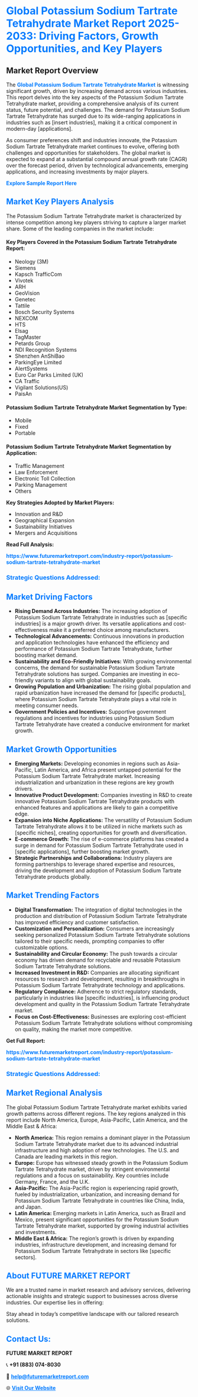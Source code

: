 <h1 style="color: #007BFF;">Global Potassium Sodium Tartrate Tetrahydrate Market Report 2025-2033: Driving Factors, Growth Opportunities, and Key Players</h1>

<section id="overview">
<h2>Market Report Overview</h2>
<p>The <a href="https://www.futuremarketreport.com/industry-report/potassium-sodium-tartrate-tetrahydrate-market" style="color: #007BFF; text-decoration: none;"><strong>Global Potassium Sodium Tartrate Tetrahydrate Market</strong></a> is witnessing significant growth, driven by increasing demand across various industries. This report delves into the key aspects of the Potassium Sodium Tartrate Tetrahydrate market, providing a comprehensive analysis of its current status, future potential, and challenges. The demand for Potassium Sodium Tartrate Tetrahydrate has surged due to its wide-ranging applications in industries such as [insert industries], making it a critical component in modern-day [applications].</p>
<p>As consumer preferences shift and industries innovate, the Potassium Sodium Tartrate Tetrahydrate market continues to evolve, offering both challenges and opportunities for stakeholders. The global market is expected to expand at a substantial compound annual growth rate (CAGR) over the forecast period, driven by technological advancements, emerging applications, and increasing investments by major players.</p>
</section>

<section id="overview">
<p><a href="https://www.futuremarketreport.com/request-sample/reportId=32310" style="color: #007BFF; text-decoration: none;"><strong>Explore Sample Report Here</strong></a></p>
</section>

<section id="key-players">
<h2 style="color: #007BFF;">Market Key Players Analysis</h2>
<p>The Potassium Sodium Tartrate Tetrahydrate market is characterized by intense competition among key players striving to capture a larger market share. Some of the leading companies in the market include:</p>
<h4>Key Players Covered in the Potassium Sodium Tartrate Tetrahydrate Report:</h4>
<ul><li>Neology (3M)</li><li>Siemens</li><li>Kapsch TrafficCom</li><li>Vivotek</li><li>ARH</li><li>GeoVision</li><li>Genetec</li><li>Tattile</li><li>Bosch Security Systems</li><li>NEXCOM</li><li>HTS</li><li>Elsag</li><li>TagMaster</li><li>Petards Group</li><li>NDI Recognition Systems</li><li>Shenzhen AnShiBao</li><li>ParkingEye Limited</li><li>AlertSystems</li><li>Euro Car Parks Limited (UK)</li><li>CA Traffic</li><li>Vigilant Solutions(US)</li><li>PaisAn</li></ul>
<h4>Potassium Sodium Tartrate Tetrahydrate Market Segmentation by Type:</h4>
<ul><li>Mobile</li><li>Fixed</li><li>Portable</li></ul>

<h4>Potassium Sodium Tartrate Tetrahydrate Market Segmentation by Application:</h4>
<ul><li>Traffic Management</li><li>Law Enforcement</li><li>Electronic Toll Collection</li><li>Parking Management</li><li>Others</li></ul>
<p><strong>Key Strategies Adopted by Market Players:</strong></p>
<ul>
<li>Innovation and R&D</li>
<li>Geographical Expansion</li>
<li>Sustainability Initiatives</li>
<li>Mergers and Acquisitions</li>
</ul>
</section>

<section>
<p><strong>Read Full Analysis: </strong></p><a href="https://www.futuremarketreport.com/industry-report/potassium-sodium-tartrate-tetrahydrate-market" style="color: #007BFF; text-decoration: none;"><strong>https://www.futuremarketreport.com/industry-report/potassium-sodium-tartrate-tetrahydrate-market</strong></a>
<h3 style="color: #007BFF;">Strategic Questions Addressed:</h3>
</section>

<section id="driving-factors">
<h2 style="color: #007BFF;">Market Driving Factors</h2>
<ul>
<li><strong>Rising Demand Across Industries:</strong> The increasing adoption of Potassium Sodium Tartrate Tetrahydrate in industries such as [specific industries] is a major growth driver. Its versatile applications and cost-effectiveness make it a preferred choice among manufacturers.</li>
<li><strong>Technological Advancements:</strong> Continuous innovations in production and application technologies have enhanced the efficiency and performance of Potassium Sodium Tartrate Tetrahydrate, further boosting market demand.</li>
<li><strong>Sustainability and Eco-Friendly Initiatives:</strong> With growing environmental concerns, the demand for sustainable Potassium Sodium Tartrate Tetrahydrate solutions has surged. Companies are investing in eco-friendly variants to align with global sustainability goals.</li>
<li><strong>Growing Population and Urbanization:</strong> The rising global population and rapid urbanization have increased the demand for [specific products], where Potassium Sodium Tartrate Tetrahydrate plays a vital role in meeting consumer needs.</li>
<li><strong>Government Policies and Incentives:</strong> Supportive government regulations and incentives for industries using Potassium Sodium Tartrate Tetrahydrate have created a conducive environment for market growth.</li>
</ul>
</section>

<section id="growth-opportunities">
<h2 style="color: #007BFF;">Market Growth Opportunities</h2>
<ul>
<li><strong>Emerging Markets:</strong> Developing economies in regions such as Asia-Pacific, Latin America, and Africa present untapped potential for the Potassium Sodium Tartrate Tetrahydrate market. Increasing industrialization and urbanization in these regions are key growth drivers.</li>
<li><strong>Innovative Product Development:</strong> Companies investing in R&D to create innovative Potassium Sodium Tartrate Tetrahydrate products with enhanced features and applications are likely to gain a competitive edge.</li>
<li><strong>Expansion into Niche Applications:</strong> The versatility of Potassium Sodium Tartrate Tetrahydrate allows it to be utilized in niche markets such as [specific niches], creating opportunities for growth and diversification.</li>
<li><strong>E-commerce Growth:</strong> The rise of e-commerce platforms has created a surge in demand for Potassium Sodium Tartrate Tetrahydrate used in [specific applications], further boosting market growth.</li>
<li><strong>Strategic Partnerships and Collaborations:</strong> Industry players are forming partnerships to leverage shared expertise and resources, driving the development and adoption of Potassium Sodium Tartrate Tetrahydrate products globally.</li>
</ul>
</section>

<section id="trending-factors">
<h2 style="color: #007BFF;">Market Trending Factors</h2>
<ul>
<li><strong>Digital Transformation:</strong> The integration of digital technologies in the production and distribution of Potassium Sodium Tartrate Tetrahydrate has improved efficiency and customer satisfaction.</li>
<li><strong>Customization and Personalization:</strong> Consumers are increasingly seeking personalized Potassium Sodium Tartrate Tetrahydrate solutions tailored to their specific needs, prompting companies to offer customizable options.</li>
<li><strong>Sustainability and Circular Economy:</strong> The push towards a circular economy has driven demand for recyclable and reusable Potassium Sodium Tartrate Tetrahydrate solutions.</li>
<li><strong>Increased Investment in R&D:</strong> Companies are allocating significant resources to research and development, resulting in breakthroughs in Potassium Sodium Tartrate Tetrahydrate technology and applications.</li>
<li><strong>Regulatory Compliance:</strong> Adherence to strict regulatory standards, particularly in industries like [specific industries], is influencing product development and quality in the Potassium Sodium Tartrate Tetrahydrate market.</li>
<li><strong>Focus on Cost-Effectiveness:</strong> Businesses are exploring cost-efficient Potassium Sodium Tartrate Tetrahydrate solutions without compromising on quality, making the market more competitive.</li>
</ul>
</section>

<section>
<p><strong>Get Full Report: </strong></p><a href="https://www.futuremarketreport.com/industry-report/potassium-sodium-tartrate-tetrahydrate-market" style="color: #007BFF; text-decoration: none;"><strong>https://www.futuremarketreport.com/industry-report/potassium-sodium-tartrate-tetrahydrate-market</strong></a>
<h3 style="color: #007BFF;">Strategic Questions Addressed:</h3>
</section>


<section id="regional-analysis">
<h2 style="color: #007BFF;">Market Regional Analysis</h2>
<p>The global Potassium Sodium Tartrate Tetrahydrate market exhibits varied growth patterns across different regions. The key regions analyzed in this report include North America, Europe, Asia-Pacific, Latin America, and the Middle East & Africa:</p>
<ul>
<li><strong>North America:</strong> This region remains a dominant player in the Potassium Sodium Tartrate Tetrahydrate market due to its advanced industrial infrastructure and high adoption of new technologies. The U.S. and Canada are leading markets in this region.</li>
<li><strong>Europe:</strong> Europe has witnessed steady growth in the Potassium Sodium Tartrate Tetrahydrate market, driven by stringent environmental regulations and a focus on sustainability. Key countries include Germany, France, and the U.K.</li>
<li><strong>Asia-Pacific:</strong> The Asia-Pacific region is experiencing rapid growth, fueled by industrialization, urbanization, and increasing demand for Potassium Sodium Tartrate Tetrahydrate in countries like China, India, and Japan.</li>
<li><strong>Latin America:</strong> Emerging markets in Latin America, such as Brazil and Mexico, present significant opportunities for the Potassium Sodium Tartrate Tetrahydrate market, supported by growing industrial activities and investments.</li>
<li><strong>Middle East & Africa:</strong> The region’s growth is driven by expanding industries, infrastructure development, and increasing demand for Potassium Sodium Tartrate Tetrahydrate in sectors like [specific sectors].</li>
</ul>
</section>

<footer>
<h2 style="color: #007BFF;">About FUTURE MARKET REPORT</h2>
<p>We are a trusted name in market research and advisory services, delivering actionable insights and strategic support to businesses across diverse industries. Our expertise lies in offering:</p>

<p>Stay ahead in today’s competitive landscape with our tailored research solutions.</p>

<h2 style="color: #007BFF;">Contact Us:</h2>
<p><strong>FUTURE MARKET REPORT</strong></p>
<p>📞 <strong>+91 (883) 074-8030</strong></p>
<p>📧 <strong><a href="mailto:help@futuremarketreport.com" style="color: #007BFF;">help@futuremarketreport.com</a></strong></p>
<p>🌐 <strong><a href="https://www.futuremarketreport.com/" style="color: #007BFF;">Visit Our Website</a></strong></p>
</footer>
